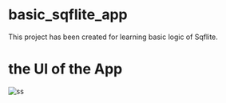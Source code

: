 # basic_sqflite_app
 This project has been created for learning basic logic of Sqflite.
 
 # the UI of the App
 ![ss](https://user-images.githubusercontent.com/94011744/157882573-da05e945-9bd6-46c8-803e-2328258f6366.png)
